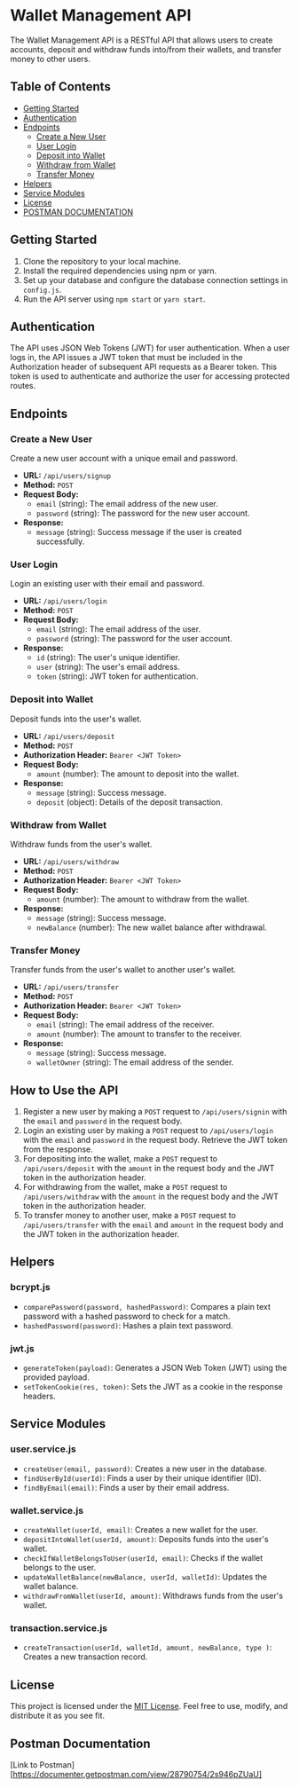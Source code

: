 # Wallet Management API

The Wallet Management API is a RESTful API that allows users to create accounts, deposit and withdraw funds into/from their wallets, and transfer money to other users.

## Table of Contents

- [Getting Started](#getting-started)
- [Authentication](#authentication)
- [Endpoints](#endpoints)
  - [Create a New User](#create-a-new-user)
  - [User Login](#user-login)
  - [Deposit into Wallet](#deposit-into-wallet)
  - [Withdraw from Wallet](#withdraw-from-wallet)
  - [Transfer Money](#transfer-money)
- [Helpers](#helpers)
- [Service Modules](#service-modules)
- [License](#license)
- [POSTMAN DOCUMENTATION](#postman-documentation)
## Getting Started

1. Clone the repository to your local machine.
2. Install the required dependencies using npm or yarn.
3. Set up your database and configure the database connection settings in `config.js`.
4. Run the API server using `npm start` or `yarn start`.

## Authentication

The API uses JSON Web Tokens (JWT) for user authentication. When a user logs in, the API issues a JWT token that must be included in the Authorization header of subsequent API requests as a Bearer token. This token is used to authenticate and authorize the user for accessing protected routes.

## Endpoints

### Create a New User

Create a new user account with a unique email and password.

- **URL:** `/api/users/signup`
- **Method:** `POST`
- **Request Body:**
  - `email` (string): The email address of the new user.
  - `password` (string): The password for the new user account.
- **Response:**
  - `message` (string): Success message if the user is created successfully.

### User Login

Login an existing user with their email and password.

- **URL:** `/api/users/login`
- **Method:** `POST`
- **Request Body:**
  - `email` (string): The email address of the user.
  - `password` (string): The password for the user account.
- **Response:**
  - `id` (string): The user's unique identifier.
  - `user` (string): The user's email address.
  - `token` (string): JWT token for authentication.

### Deposit into Wallet

Deposit funds into the user's wallet.

- **URL:** `/api/users/deposit`
- **Method:** `POST`
- **Authorization Header:** `Bearer <JWT Token>`
- **Request Body:**
  - `amount` (number): The amount to deposit into the wallet.
- **Response:**
  - `message` (string): Success message.
  - `deposit` (object): Details of the deposit transaction.

### Withdraw from Wallet

Withdraw funds from the user's wallet.

- **URL:** `/api/users/withdraw`
- **Method:** `POST`
- **Authorization Header:** `Bearer <JWT Token>`
- **Request Body:**
  - `amount` (number): The amount to withdraw from the wallet.
- **Response:**
  - `message` (string): Success message.
  - `newBalance` (number): The new wallet balance after withdrawal.

### Transfer Money

Transfer funds from the user's wallet to another user's wallet.

- **URL:** `/api/users/transfer`
- **Method:** `POST`
- **Authorization Header:** `Bearer <JWT Token>`
- **Request Body:**
  - `email` (string): The email address of the receiver.
  - `amount` (number): The amount to transfer to the receiver.
- **Response:**
  - `message` (string): Success message.
  - `walletOwner` (string): The email address of the sender.

## How to Use the API

1. Register a new user by making a `POST` request to `/api/users/signin` with the `email` and `password` in the request body.
2. Login an existing user by making a `POST` request to `/api/users/login` with the `email` and `password` in the request body. Retrieve the JWT token from the response.
3. For depositing into the wallet, make a `POST` request to `/api/users/deposit` with the `amount` in the request body and the JWT token in the authorization header.
4. For withdrawing from the wallet, make a `POST` request to `/api/users/withdraw` with the `amount` in the request body and the JWT token in the authorization header.
5. To transfer money to another user, make a `POST` request to `/api/users/transfer` with the `email` and `amount` in the request body and the JWT token in the authorization header.

## Helpers

### bcrypt.js

- `comparePassword(password, hashedPassword)`: Compares a plain text password with a hashed password to check for a match.
- `hashedPassword(password)`: Hashes a plain text password.

### jwt.js

- `generateToken(payload)`: Generates a JSON Web Token (JWT) using the provided payload.
- `setTokenCookie(res, token)`: Sets the JWT as a cookie in the response headers.

## Service Modules

### user.service.js

- `createUser(email, password)`: Creates a new user in the database.
- `findUserById(userId)`: Finds a user by their unique identifier (ID).
- `findByEmail(email)`: Finds a user by their email address.

### wallet.service.js

- `createWallet(userId, email)`: Creates a new wallet for the user.
- `depositIntoWallet(userId, amount)`: Deposits funds into the user's wallet.
- `checkIfWalletBelongsToUser(userId, email)`: Checks if the wallet belongs to the user.
- `updateWalletBalance(newBalance, userId, walletId)`: Updates the wallet balance.
- `withdrawFromWallet(userId, amount)`: Withdraws funds from the user's wallet.

### transaction.service.js

- `createTransaction(userId, walletId, amount, newBalance, type )`: Creates a new transaction record.

## License

This project is licensed under the [MIT License](LICENSE). Feel free to use, modify, and distribute it as you see fit.

## Postman Documentation 
[Link to Postman][https://documenter.getpostman.com/view/28790754/2s946pZUaU]

